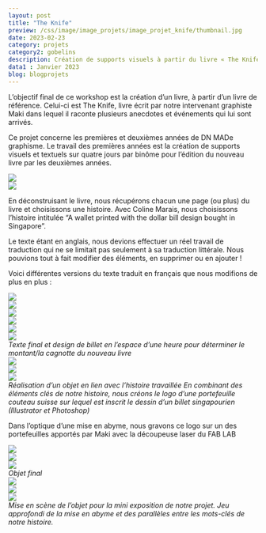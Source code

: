 ```yaml
---
layout: post
title: "The Knife"
preview: /css/image/image_projets/image_projet_knife/thumbnail.jpg
date: 2023-02-23
category: projets 
category2: gobelins
description: Création de supports visuels à partir du livre « The Knife » 
data1 : Janvier 2023
blog: blogprojets
---
```


L’objectif final de ce workshop est la création d’un livre, à partir d’un livre de référence. Celui-ci est The Knife, livre écrit par notre intervenant graphiste Maki dans lequel il raconte plusieurs anecdotes et événements qui lui sont arrivés. 

Ce projet concerne les premières et deuxièmes années de DN MADe graphisme.
Le travail des premières années est la création de supports visuels et textuels sur quatre jours par binôme pour l’édition du nouveau livre par les deuxièmes années. 

<div class="image_gallery">
<div><img src="/css/image/image_projets/image_projet_knife/img1.JPG"></div>
<div><img src="/css/image/image_projets/image_projet_knife/img2.jpg"></div>
</div>

En déconstruisant le livre, nous récupérons chacun une page (ou plus) du livre et choisissons une histoire. Avec Coline Marais, nous choisissons l’histoire intitulée “A wallet printed with the dollar bill design bought in Singapore”.

Le texte étant en anglais, nous devions effectuer un réel travail de traduction qui ne se limitait pas seulement à sa traduction littérale. Nous pouvions tout à fait modifier des éléments, en supprimer ou en ajouter !


Voici différentes versions du texte traduit en français que nous modifions de plus en plus :
<div class="image_gallery">
<div class="three"><img src="/css/image/image_projets/image_projet_knife/img3.jpg"></div>
<div class="three"><img src="/css/image/image_projets/image_projet_knife/img4.jpg"></div>
<div class="three"><img src="/css/image/image_projets/image_projet_knife/img5.jpg"></div>
</div>

<div class="image_gallery">
<div class="three"><img src="/css/image/image_projets/image_projet_knife/img7.JPG"></div>
<div class="three"><img src="/css/image/image_projets/image_projet_knife/img6.jpg"></div>
<div class="three"><img src="/css/image/image_projets/image_projet_knife/img8.jpg"></div>
</div>
<em>Texte final et design de billet en l’espace d’une heure pour déterminer le montant/la cagnotte du nouveau livre</em>

<div class="image_gallery">
<div class="three"><img src="/css/image/image_projets/image_projet_knife/img9.jpg"></div>
<div class="three"><img src="/css/image/image_projets/image_projet_knife/img10.jpg"></div>
<div class="three"><img src="/css/image/image_projets/image_projet_knife/img11.jpg"></div>
</div>
<em>Réalisation d’un objet en lien avec l’histoire travaillée
En combinant des éléments clés de notre histoire, nous créons le logo d’une portefeuille couteau suisse sur lequel est inscrit le dessin d’un billet singapourien (Illustrator et Photoshop)</em>

Dans l’optique d’une mise en abyme, nous gravons ce logo sur un des portefeuilles apportés par Maki avec la découpeuse laser du FAB LAB
<div class="image_gallery">
<div class="three"><img src="/css/image/image_projets/image_projet_knife/img12.jpg"></div>
<div class="three"><img src="/css/image/image_projets/image_projet_knife/gif.gif"></div>
<div class="three"><img src="/css/image/image_projets/image_projet_knife/img13.jpg"></div>
</div>
<em>Objet final</em>

<div class="image_gallery">
<div class="three"><img src="/css/image/image_projets/image_projet_knife/img14.jpg"></div>
<div class="three"><img src="/css/image/image_projets/image_projet_knife/img15.JPG"></div>
<div class="three"><img src="/css/image/image_projets/image_projet_knife/img16.jpg"></div>
</div>
<em>Mise en scène de l’objet pour la mini exposition de notre projet.
Jeu approfondi de la mise en abyme et des parallèles entre les mots-clés de notre histoire.</em>

